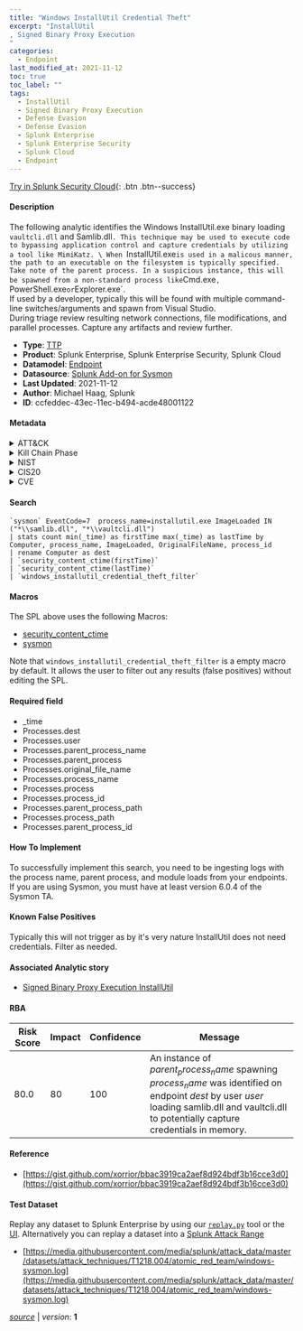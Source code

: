 ```yaml
---
title: "Windows InstallUtil Credential Theft"
excerpt: "InstallUtil
, Signed Binary Proxy Execution
"
categories:
  - Endpoint
last_modified_at: 2021-11-12
toc: true
toc_label: ""
tags:
  - InstallUtil
  - Signed Binary Proxy Execution
  - Defense Evasion
  - Defense Evasion
  - Splunk Enterprise
  - Splunk Enterprise Security
  - Splunk Cloud
  - Endpoint
---
```




[Try in Splunk Security Cloud](https://www.splunk.com/en_splunk_app_enrichmentus/cyber-security.html){: .btn .btn--success}

#### Description

The following analytic identifies the Windows InstallUtil.exe binary loading `vaultcli.dll` and Samlib.dll`. This technique may be used to execute code to bypassing application control and capture credentials by utilizing a tool like MimiKatz. \
When `InstallUtil.exe` is used in a malicous manner, the path to an executable on the filesystem is typically specified. Take note of the parent process. In a suspicious instance, this will be spawned from a non-standard process like `Cmd.exe`, `PowerShell.exe` or `Explorer.exe`. \
If used by a developer, typically this will be found with multiple command-line switches/arguments and spawn from Visual Studio. \
During triage review resulting network connections, file modifications, and parallel processes. Capture any artifacts and review further.

- **Type**: [TTP](https://github.com/splunk/security_content/wiki/Detection-Analytic-Types)
- **Product**: Splunk Enterprise, Splunk Enterprise Security, Splunk Cloud
- **Datamodel**: [Endpoint](https://docs.splunk.com/Documentation/CIM/latest/User/Endpoint)
- **Datasource**: [Splunk Add-on for Sysmon](https://splunkbase.splunk.com/app/5709)
- **Last Updated**: 2021-11-12
- **Author**: Michael Haag, Splunk
- **ID**: ccfeddec-43ec-11ec-b494-acde48001122


#### Metadata

<details>
  <summary>ATT&CK</summary>


| ID             | Technique        |  Tactic             |
| -------------- | ---------------- |-------------------- |
| [T1218.004](https://attack.mitre.org/techniques/T1218/004/) | InstallUtil | Defense Evasion |

| [T1218](https://attack.mitre.org/techniques/T1218/) | Signed Binary Proxy Execution | Defense Evasion |

</details>


<details>
  <summary>Kill Chain Phase</summary>

* Exploitation


</details>


<details>
  <summary>NIST</summary>



</details>

<details>
  <summary>CIS20</summary>



</details>

<details>
  <summary>CVE</summary>



</details>

#### Search

```
`sysmon` EventCode=7  process_name=installutil.exe ImageLoaded IN ("*\\samlib.dll", "*\\vaultcli.dll") 
| stats count min(_time) as firstTime max(_time) as lastTime by Computer, process_name, ImageLoaded, OriginalFileName, process_id 
| rename Computer as dest 
| `security_content_ctime(firstTime)` 
| `security_content_ctime(lastTime)` 
| `windows_installutil_credential_theft_filter`
```

#### Macros
The SPL above uses the following Macros:
* [security_content_ctime](https://github.com/splunk/security_content/blob/develop/macros/security_content_ctime.yml)
* [sysmon](https://github.com/splunk/security_content/blob/develop/macros/sysmon.yml)

Note that `windows_installutil_credential_theft_filter` is a empty macro by default. It allows the user to filter out any results (false positives) without editing the SPL.

#### Required field
* _time
* Processes.dest
* Processes.user
* Processes.parent_process_name
* Processes.parent_process
* Processes.original_file_name
* Processes.process_name
* Processes.process
* Processes.process_id
* Processes.parent_process_path
* Processes.process_path
* Processes.parent_process_id


#### How To Implement
To successfully implement this search, you need to be ingesting logs with the process name, parent process, and module loads from your endpoints. If you are using Sysmon, you must have at least version 6.0.4 of the Sysmon TA.

#### Known False Positives
Typically this will not trigger as by it's very nature InstallUtil does not need credentials. Filter as needed.

#### Associated Analytic story
* [Signed Binary Proxy Execution InstallUtil](/stories/signed_binary_proxy_execution_installutil)




#### RBA

| Risk Score  | Impact      | Confidence   | Message      |
| ----------- | ----------- |--------------|--------------|
| 80.0 | 80 | 100 | An instance of $parent_process_name$ spawning $process_name$ was identified on endpoint $dest$ by user $user$ loading samlib.dll and vaultcli.dll to potentially capture credentials in memory. |


#### Reference

* [https://gist.github.com/xorrior/bbac3919ca2aef8d924bdf3b16cce3d0](https://gist.github.com/xorrior/bbac3919ca2aef8d924bdf3b16cce3d0)



#### Test Dataset
Replay any dataset to Splunk Enterprise by using our [`replay.py`](https://github.com/splunk/attack_data#using-replaypy) tool or the [UI](https://github.com/splunk/attack_data#using-ui).
Alternatively you can replay a dataset into a [Splunk Attack Range](https://github.com/splunk/attack_range#replay-dumps-into-attack-range-splunk-server)


* [https://media.githubusercontent.com/media/splunk/attack_data/master/datasets/attack_techniques/T1218.004/atomic_red_team/windows-sysmon.log](https://media.githubusercontent.com/media/splunk/attack_data/master/datasets/attack_techniques/T1218.004/atomic_red_team/windows-sysmon.log)



[*source*](https://github.com/splunk/security_content/tree/develop/detections/endpoint/windows_installutil_credential_theft.yml) \| *version*: **1**
